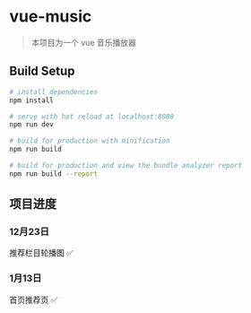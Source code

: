 # vue-music

> 本项目为一个 vue 音乐播放器

## Build Setup

``` bash
# install dependencies
npm install

# serve with hot reload at localhost:8080
npm run dev

# build for production with minification
npm run build

# build for production and view the bundle analyzer report
npm run build --report
```

## 项目进度

### 12月23日

推荐栏目轮播图 ✅

### 1月13日

首页推荐页 ✅
